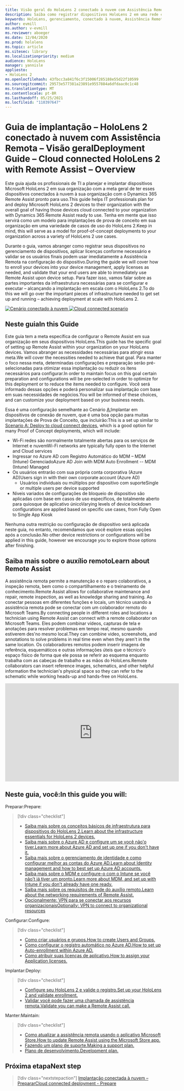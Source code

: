 ```yaml
---
title: Visão geral do HoloLens 2 conectado à nuvem com Assistência Remota
description: Saiba como registrar dispositivos HoloLens 2 em uma rede conectada à nuvem usando o Dynamics 365 Remote Assist.
keywords: HoloLens, gerenciamento, conectado à nuvem, Assistência Remota, AAD, Azure AD, MDM, Dispositivos móveis Gerenciamento de Dispositivos
author: evmill
ms.author: v-evmill
ms.reviewer: aboeger
ms.date: 12/04/2020
ms.prod: hololens
ms.topic: article
ms.sitesec: library
ms.localizationpriority: medium
audience: HoloLens
manager: yannisle
appliesto:
- HoloLens 2
ms.openlocfilehash: 43fbcc3a841f6c3f15006f285188e55d22f10599
ms.sourcegitcommit: 29573e577381a23891e9557884a6dfdaac0c1c48
ms.translationtype: MT
ms.contentlocale: pt-BR
ms.lasthandoff: 05/25/2021
ms.locfileid: "110397647"
---
```

# <a name="deployment-guide--cloud-connected-hololens-2-with-remote-assist--overview"></a><span data-ttu-id="ef85b-104">Guia de implantação – HoloLens 2 conectado à nuvem com Assistência Remota – Visão geral</span><span class="sxs-lookup"><span data-stu-id="ef85b-104">Deployment Guide – Cloud connected HoloLens 2 with Remote Assist – Overview</span></span>

<span data-ttu-id="ef85b-105">Este guia ajuda os profissionais de TI a planejar e implantar dispositivos Microsoft HoloLens 2 em sua organização com a meta geral de ter esses dispositivos conectados à nuvem à sua organização com o Dynamics 365 Remote Assist pronto para uso.</span><span class="sxs-lookup"><span data-stu-id="ef85b-105">This guide helps IT professionals plan for and deploy Microsoft HoloLens 2 devices to their organization with the overall goal of having those devices cloud connected to your organization with Dynamics 365 Remote Assist ready to use.</span></span> <span data-ttu-id="ef85b-106">Tenha em mente que isso servirá como um modelo para implantações de prova de conceito em sua organização em uma variedade de casos de uso do HoloLens 2.</span><span class="sxs-lookup"><span data-stu-id="ef85b-106">Keep in mind, this will serve as a model for proof-of-concept deployments to your organization across a variety of HoloLens 2 use cases.</span></span>

<span data-ttu-id="ef85b-107">Durante o guia, vamos abranger como registrar seus dispositivos no gerenciamento de dispositivos, aplicar licenças conforme necessário e validar se os usuários finais podem usar imediatamente a Assistência Remota na configuração do dispositivo.</span><span class="sxs-lookup"><span data-stu-id="ef85b-107">During the guide we will cover how to enroll your devices into your device management, apply licenses as needed, and validate that your end users are able to immediately use Remote Assist upon device setup.</span></span> <span data-ttu-id="ef85b-108">Para fazer isso, vamos falar sobre as partes importantes da infraestrutura necessárias para se configurar e executar – alcançando a implantação em escala com o HoloLens 2.</span><span class="sxs-lookup"><span data-stu-id="ef85b-108">To do this we will go over the important pieces of infrastructure needed to get set up and running – achieving deployment at scale with HoloLens 2.</span></span>

<span data-ttu-id="ef85b-109">[![Cenário conectado à nuvem ](./images/deployment-guides-revised-scenario-a.png)](./images/deployment-guides-revised-scenario-a.png#lightbox)</span><span class="sxs-lookup"><span data-stu-id="ef85b-109">[ ![Cloud connected scenario](./images/deployment-guides-revised-scenario-a.png) ](./images/deployment-guides-revised-scenario-a.png#lightbox)</span></span>
## <a name="in-this-guide"></a><span data-ttu-id="ef85b-110">Neste guia</span><span class="sxs-lookup"><span data-stu-id="ef85b-110">In this Guide</span></span>

<span data-ttu-id="ef85b-111">Este guia tem a meta específica de configurar o Remote Assist em sua organização em seus dispositivos HoloLens.</span><span class="sxs-lookup"><span data-stu-id="ef85b-111">This guide has the specific goal of setting up Remote Assist within your organization on your HoloLens devices.</span></span> <span data-ttu-id="ef85b-112">Vamos abranger as necessidades necessárias para atingir essa meta.</span><span class="sxs-lookup"><span data-stu-id="ef85b-112">We will cover the necessities needed to achieve that goal.</span></span> <span data-ttu-id="ef85b-113">Para manter o foco nessa meta, determinadas configurações e preparação serão pré-selecionadas para otimizar essa implantação ou reduzir os itens necessários para configurar.</span><span class="sxs-lookup"><span data-stu-id="ef85b-113">In order to maintain focus on this goal certain preparation and configurations will be pre-selected in order to optimize for this deployment or to reduce the items needed to configure.</span></span> <span data-ttu-id="ef85b-114">Você será informado dessas opções e poderá personalizar sua implantação com base em suas necessidades de negócios.</span><span class="sxs-lookup"><span data-stu-id="ef85b-114">You will be informed of these choices, and can customize your deployment based on your business needs.</span></span>

<span data-ttu-id="ef85b-115">Essa é uma configuração semelhante ao Cenário [A:](https://docs.microsoft.com/hololens/common-scenarios#scenario-a)Implantar em dispositivos de conexão de nuvem, que é uma boa opção para muitas implantações de Prova de Conceito, que incluirão:</span><span class="sxs-lookup"><span data-stu-id="ef85b-115">This is a set up similar to [Scenario A: Deploy to cloud connect devices](https://docs.microsoft.com/hololens/common-scenarios#scenario-a), which is a good option for many Proof of Concept deployments, which will include:</span></span>

- <span data-ttu-id="ef85b-116">Wi-Fi redes são normalmente totalmente abertas para os serviços de Internet e nuvem</span><span class="sxs-lookup"><span data-stu-id="ef85b-116">Wi-Fi networks are typically fully open to the Internet and Cloud services</span></span>
- <span data-ttu-id="ef85b-117">Ingressar no Azure AD com Registro Automático do MDM – MDM (Intune) Gerenciado</span><span class="sxs-lookup"><span data-stu-id="ef85b-117">Azure AD Join with MDM Auto Enrollment -- MDM (Intune) Managed</span></span>
- <span data-ttu-id="ef85b-118">Os usuários entrarão com sua própria conta corporativa (Azure AD)</span><span class="sxs-lookup"><span data-stu-id="ef85b-118">Users sign in with their own corporate account (Azure AD)</span></span>
  - <span data-ttu-id="ef85b-119">Usuários individuais ou múltiplos por dispositivo com suporte</span><span class="sxs-lookup"><span data-stu-id="ef85b-119">Single or multiple users per device supported</span></span>
- <span data-ttu-id="ef85b-120">Níveis variados de configurações de bloqueio de dispositivo são aplicadas com base em casos de uso específicos, de totalmente aberto para quiosque de aplicativo único</span><span class="sxs-lookup"><span data-stu-id="ef85b-120">Varying levels of device lockdown configurations are applied based on specific use cases, from Fully Open to Single App Kiosk</span></span>



<span data-ttu-id="ef85b-121">Nenhuma outra restrição ou configuração de dispositivo será aplicada neste guia, no entanto, recomendamos que você explore essas opções após a conclusão.</span><span class="sxs-lookup"><span data-stu-id="ef85b-121">No other device restrictions or configurations will be applied in this guide, however we encourage you to explore those options after finishing.</span></span>

## <a name="learn-about-remote-assist"></a><span data-ttu-id="ef85b-122">Saiba mais sobre o auxílio remoto</span><span class="sxs-lookup"><span data-stu-id="ef85b-122">Learn about Remote Assist</span></span>

<span data-ttu-id="ef85b-123">A assistência remota permite a manutenção e o reparo colaborativos, a inspeção remota, bem como o compartilhamento e o treinamento de conhecimento.</span><span class="sxs-lookup"><span data-stu-id="ef85b-123">Remote Assist allows for collaborative maintenance and repair, remote inspection, as well as knowledge sharing and training.</span></span> <span data-ttu-id="ef85b-124">Ao conectar pessoas em diferentes funções e locais, um técnico usando a assistência remota pode se conectar com um colaborador remoto do Microsoft Teams.</span><span class="sxs-lookup"><span data-stu-id="ef85b-124">By connecting people in different roles and locations a technician using Remote Assist can connect with a remote collaborator on Microsoft Teams.</span></span> <span data-ttu-id="ef85b-125">Eles podem combinar vídeos, capturas de tela e anotações para resolver problemas em tempo real, mesmo quando estiverem des&#39;no mesmo local.</span><span class="sxs-lookup"><span data-stu-id="ef85b-125">They can combine video, screenshots, and annotations to solve problems in real time even when they aren&#39;t in the same location.</span></span> <span data-ttu-id="ef85b-126">Os colaboradores remotos podem inserir imagens de referência, esquemáticos e outras informações úteis que o técnico&#39;o espaço físico de forma que ele possa se referir ao esquema enquanto trabalha com as cabeças de trabalho e as mãos do HoloLens.</span><span class="sxs-lookup"><span data-stu-id="ef85b-126">Remote collaborators can insert reference images, schematics, and other helpful information the technician&#39;s physical space so they can refer to the schematic while working heads-up and hands-free on HoloLens.</span></span>

<iframe width="560" height="315" src="https://www.youtube.com/embed/d3YT8j0yYl0" frameborder="0" allow="accelerometer; autoplay; clipboard-write; encrypted-media; gyroscope; picture-in-picture" allowfullscreen></iframe>

## <a name="in-this-guide-you-will"></a><span data-ttu-id="ef85b-127">Neste guia, você:</span><span class="sxs-lookup"><span data-stu-id="ef85b-127">In this guide you will:</span></span>

<span data-ttu-id="ef85b-128">Preparar:</span><span class="sxs-lookup"><span data-stu-id="ef85b-128">Prepare:</span></span>

> [!div class="checklist"]
> - [<span data-ttu-id="ef85b-129">Saiba mais sobre os conceitos básicos de infraestrutura para dispositivos do HoloLens 2.</span><span class="sxs-lookup"><span data-stu-id="ef85b-129">Learn about the infrastructure essentials for HoloLens 2 devices.</span></span>](hololens2-cloud-connected-prepare.md#infrastructure-essentials)
> - [<span data-ttu-id="ef85b-130">Saiba mais sobre o Azure AD e configure um se você não&#39;o tiver.</span><span class="sxs-lookup"><span data-stu-id="ef85b-130">Learn more about Azure AD and set up one if you don&#39;t have it.</span></span>](hololens2-cloud-connected-prepare.md#azure-active-directory)
> - [<span data-ttu-id="ef85b-131">Saiba mais sobre o gerenciamento de identidade e como configurar melhor as contas do Azure AD.</span><span class="sxs-lookup"><span data-stu-id="ef85b-131">Learn about Identity management and how to best set up Azure AD accounts.</span></span>](hololens2-cloud-connected-prepare.md#identity-management)
> - [<span data-ttu-id="ef85b-132">Saiba mais sobre o MDM e configure-o com o Intune se você não&#39;t já tiver um pronto.</span><span class="sxs-lookup"><span data-stu-id="ef85b-132">Learn more about MDM, and set up with Intune if you don&#39;t already have one ready.</span></span>](hololens2-cloud-connected-prepare.md#mobile-device-management)
> - [<span data-ttu-id="ef85b-133">Saiba mais sobre os requisitos de rede do auxílio remoto.</span><span class="sxs-lookup"><span data-stu-id="ef85b-133">Learn about the networking requirements of Remote Assist.</span></span>](hololens2-cloud-connected-prepare.md#network)
> - [<span data-ttu-id="ef85b-134">Opcionalmente: VPN para se conectar aos recursos organizacionais</span><span class="sxs-lookup"><span data-stu-id="ef85b-134">Optionally: VPN to connect to organizational resources</span></span>](/hololens2-cloud-connected-prepare.md#optional-connect-your-hololens-to-vpn)

<span data-ttu-id="ef85b-135">Configurar:</span><span class="sxs-lookup"><span data-stu-id="ef85b-135">Configure:</span></span>

> [!div class="checklist"]
> - [<span data-ttu-id="ef85b-136">Como criar usuários e grupos.</span><span class="sxs-lookup"><span data-stu-id="ef85b-136">How to create Users and Groups.</span></span>](hololens2-cloud-connected-configure.md#azure-users-and-groups)
> - [<span data-ttu-id="ef85b-137">Como configurar o registro automático no Azure AD.</span><span class="sxs-lookup"><span data-stu-id="ef85b-137">How to set up Auto-enrollment within Azure AD.</span></span>](hololens2-cloud-connected-configure.md#auto-enrollment-on-hololens-2)
> - [<span data-ttu-id="ef85b-138">Como atribuir suas licenças de aplicativo.</span><span class="sxs-lookup"><span data-stu-id="ef85b-138">How to assign your Application licenses.</span></span>](hololens2-cloud-connected-configure.md#application-licenses)

<span data-ttu-id="ef85b-139">Implantar:</span><span class="sxs-lookup"><span data-stu-id="ef85b-139">Deploy:</span></span>

> [!div class="checklist"]
> - [<span data-ttu-id="ef85b-140">Configure seu HoloLens 2 e valide o registro.</span><span class="sxs-lookup"><span data-stu-id="ef85b-140">Set up your HoloLens 2 and validate enrollment.</span></span>](hololens2-cloud-connected-deploy.md#enrollment-validation)
> - [<span data-ttu-id="ef85b-141">Validar você pode fazer uma chamada de assistência remota.</span><span class="sxs-lookup"><span data-stu-id="ef85b-141">Validate you can make a Remote Assist call.</span></span>](hololens2-cloud-connected-deploy.md#remote-assist-call-validation)

<span data-ttu-id="ef85b-142">Manter:</span><span class="sxs-lookup"><span data-stu-id="ef85b-142">Maintain:</span></span>

> [!div class="checklist"]
> - [<span data-ttu-id="ef85b-143">Como atualizar a assistência remota usando o aplicativo Microsoft Store.</span><span class="sxs-lookup"><span data-stu-id="ef85b-143">How to update Remote Assist using the Microsoft Store app.</span></span>](hololens2-cloud-connected-maintain.md#updates)
> - [<span data-ttu-id="ef85b-144">Fazendo um plano de suporte.</span><span class="sxs-lookup"><span data-stu-id="ef85b-144">Making a support plan.</span></span>](hololens2-cloud-connected-maintain.md#support-plan)
> - [<span data-ttu-id="ef85b-145">Plano de desenvolvimento.</span><span class="sxs-lookup"><span data-stu-id="ef85b-145">Development plan.</span></span>](hololens2-cloud-connected-maintain.md#development-plan)

## <a name="next-step"></a><span data-ttu-id="ef85b-146">Próxima etapa</span><span class="sxs-lookup"><span data-stu-id="ef85b-146">Next step</span></span>

> [!div class="nextstepaction"]
> [<span data-ttu-id="ef85b-147">Implantação conectada à nuvem – Preparar</span><span class="sxs-lookup"><span data-stu-id="ef85b-147">Cloud connected deployment - Prepare</span></span>](hololens2-cloud-connected-prepare.md)

